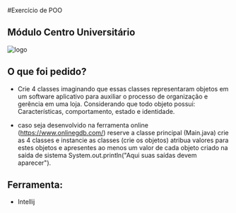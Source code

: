 #Exercício de POO 
## Módulo Centro Universitário 

![logo]("https://seeklogo.com/images/M/M__dulo_Centro_Universit__rio-logo-7C48139E2C-seeklogo.com.png")

## O que foi pedido?

- Crie 4 classes imaginando que essas classes representaram objetos em um software aplicativo para auxiliar o processo de organização e gerência em uma loja. Considerando que todo objeto possui: Características, comportamento, estado e identidade.



- caso seja desenvolvido na ferramenta online (https://www.onlinegdb.com/) reserve a classe principal (Main.java) crie as 4 classes e instancie as classes (crie os objetos) atribua valores para estes objetos e apresentes ao menos um valor de cada objeto criado na saída de sistema System.out.println("Aqui suas saídas devem aparecer").

## Ferramenta:

- Intellij
